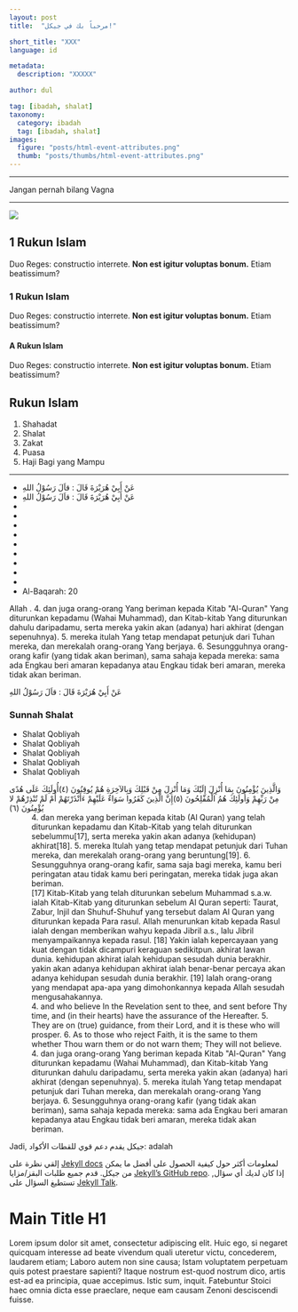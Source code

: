 ```yaml
---
layout: post
title:  "مرحباً بك في جيكل!"

short_title: "XXX"
language: id

metadata:
  description: "XXXXX"

author: dul

tag: [ibadah, shalat]
taxonomy:
  category: ibadah
  tag: [ibadah, shalat]
images:
  figure: "posts/html-event-attributes.png"
  thumb: "posts/thumbs/html-event-attributes.png"
---
```


<i class="mface mface-lg-a"></i>
<i class="mface mface-lg-i"></i>
<i class="mface mface-lg-u"></i>
<i class="mface mface-lg-e"></i>
<i class="mface mface-lg-o"></i>
<hr>
<i class="mface mface-sm-a"></i>
<i class="mface mface-sm-i"></i>
<i class="mface mface-sm-u"></i>
<i class="mface mface-sm-e"></i>
<i class="mface mface-sm-o"></i>
<p>Jangan pernah bilang Vag<i class="mface mface-sm-i"></i>na</p>
<hr>
<div class="img-wrapper img-responsive">
<img src="assets/img/amp-img.png" />
<div class="creadit-wrapper"><span class="credit" data-credit="abc.web.id"></span></div>

<h2 class="numbering main-numbering"><span>1</span> Rukun Islam
</h2>
<p>Duo Reges: constructio interrete. <b>Non est igitur voluptas bonum.</b> Etiam beatissimum? </p>
<section class="section-numbering">
<h3 class="numbering num-numbering"><span>1</span> Rukun Islam
</h3>
<p>Duo Reges: constructio interrete. <b>Non est igitur voluptas bonum.</b> Etiam beatissimum? </p>

<h4 class="numbering char-numbering"><span>A</span> Rukun Islam
</h4>
<p>Duo Reges: constructio interrete. <b>Non est igitur voluptas bonum.</b> Etiam beatissimum? </p>
</section>

<h2 class="title-sub bd-danger bd-left bd-left-only">Rukun Islam
</h2>

<ol class="has-ol">
<li>Shahadat</li>
<li>Shalat</li>
<li>Zakat</li>
<li>Puasa</li>
<li>Haji Bagi yang Mampu</li>
</ol>
<hr />
<ul class="has-ul text-arabic">
<li>
عَنْ أَبِيْ هُرَيْرَةَ <i class="has has-ranhu" title="رضي الله عنه‎" aria-label="Radhiallahu 'Anhu"></i> قَالَ : قاَلَ رَسُوْلُ اللهِ
</li>
<li>
عَنْ أَبِيْ هُرَيْرَةَ <i class="has has-ranhu" title="رضي الله عنه‎" aria-label="Radhiallahu 'Anhu"></i> قَالَ : قاَلَ رَسُوْلُ اللهِ
</li>
<li>
  <i class="has has-swt" title="سبحانه و تعالى" aria-label="SWT"></i>
</li>
<li>
  <i class="has has-saw" title="صَلَّى اللهُ عَلَيْهِ وَسَلَّمَ" aria-label="SAW"></i>
</li>
<li>
  <i class="has has-ranhu" title="رضي الله عنه‎" aria-label="Radhiallahu 'Anhu"></i>
</li>
<li>
  <i class="has has-ranha" title="رضي الله عنها" aria-label="Radhiallahu 'Anha"></i>
</li>
<li>
  <i class="has has-ranhum" title="رضي الله عنهم" aria-label="Radhiallahu 'Anhum"></i>
</li>
<li>
  <i class="has has-ranhuma" title="رضي الله عنهما" aria-label="Radhiallahu 'Anhuma"></i>
</li>
<li>
  <i class="has has-rahu" title="رَحِمَهُ اللهُ" aria-label="Rahimahullah"></i>
</li>
<li>
  <i class="has has-rahum" title="رحمهم الله" aria-label="Rahimahumullah"></i>
</li>
<li>
  <i class="has has-star1"></i>
  <i class="has has-star2"></i>
  <i class="has has-star3"></i>
  <i class="has has-cycle"></i>
</li>
<li>
  <i class="has has-left-bracket" title="رضي الله عنهما" aria-label="("></i>
  Al-Baqarah: 20
  <i class="has has-right-bracket" title="رضي الله عنهما" aria-label=")"></i>
</li>
</ul>
<p>Allah <i class="has has-swt"></i> . 4. dan juga orang-orang Yang beriman kepada Kitab "Al-Quran" Yang diturunkan kepadamu (Wahai Muhammad), dan Kitab-kitab Yang diturunkan dahulu daripadamu, serta mereka yakin akan (adanya) hari akhirat (dengan sepenuhnya). 5. mereka itulah Yang tetap mendapat petunjuk dari Tuhan mereka, dan merekalah orang-orang Yang berjaya. 6. Sesungguhnya orang-orang kafir (yang tidak akan beriman), sama sahaja kepada mereka: sama ada Engkau beri amaran kepadanya atau Engkau tidak beri amaran, mereka tidak akan beriman.</p>
<p lang="ar">عَنْ أَبِيْ هُرَيْرَةَ <i class="has has-ranhu" title="رضي الله عنه‎" aria-label="Radhiallahu 'Anhu"></i> قَالَ : قاَلَ رَسُوْلُ اللهِ</p>
<h3>Sunnah Shalat</h3>
<ul class="has-ul">
<li>Shalat Qobliyah</li>
<li>Shalat Qobliyah</li>
<li>Shalat Qobliyah</li>
<li>Shalat Qobliyah</li>
<li>Shalat Qobliyah</li>
</ul>

<dl class="ablock">
<dt lang="ar" class="term text-arabic">
وَالَّذِينَ يُؤْمِنُونَ بِمَا أُنْزِلَ إِلَيْكَ وَمَا أُنْزِلَ مِنْ قَبْلِكَ وَبِالآخِرَةِ هُمْ يُوقِنُونَ (٤)أُولَئِكَ عَلَى هُدًى مِنْ رَبِّهِمْ وَأُولَئِكَ هُمُ الْمُفْلِحُونَ (٥)إِنَّ الَّذِينَ كَفَرُوا سَوَاءٌ عَلَيْهِمْ ءَأَنْذَرْتَهُمْ أَمْ لَمْ تُنْذِرْهُمْ لا يُؤْمِنُونَ (٦)
</dt><dd lang="id" class="desc">
4. dan mereka yang beriman kepada kitab (Al Quran) yang telah diturunkan kepadamu dan Kitab-Kitab yang telah diturunkan sebelummu[17], serta mereka yakin akan adanya (kehidupan) akhirat[18].
5. mereka Itulah yang tetap mendapat petunjuk dari Tuhan mereka, dan merekalah orang-orang yang beruntung[19].
6. Sesungguhnya orang-orang kafir, sama saja bagi mereka, kamu beri peringatan atau tidak kamu beri peringatan, mereka tidak juga akan beriman.
<aside class="footnote">
[17] Kitab-Kitab yang telah diturunkan sebelum Muhammad s.a.w. ialah Kitab-Kitab yang diturunkan sebelum Al Quran seperti: Taurat, Zabur, Injil dan Shuhuf-Shuhuf yang tersebut dalam Al Quran yang diturunkan kepada Para rasul. Allah menurunkan kitab kepada Rasul ialah dengan memberikan wahyu kepada Jibril a.s., lalu Jibril menyampaikannya kepada rasul.
[18] Yakin ialah kepercayaan yang kuat dengan tidak dicampuri keraguan sedikitpun. akhirat lawan dunia. kehidupan akhirat ialah kehidupan sesudah dunia berakhir. yakin akan adanya kehidupan akhirat ialah benar-benar percaya akan adanya kehidupan sesudah dunia berakhir.
[19] Ialah orang-orang yang mendapat apa-apa yang dimohonkannya kepada Allah sesudah mengusahakannya.
</aside></dd>
<dd lang="en" class="desc">
4. and who believe In the Revelation sent to thee, and sent before Thy time, and (in their hearts) have the assurance of the Hereafter.
5. They are on (true) guidance, from their Lord, and it is these who will prosper.
6. As to those who reject Faith, it is the same to them whether Thou warn them or do not warn them; They will not believe.
</dd><dd lang="ms" class="desc">
4. dan juga orang-orang Yang beriman kepada Kitab "Al-Quran" Yang diturunkan kepadamu (Wahai Muhammad), dan Kitab-kitab Yang diturunkan dahulu daripadamu, serta mereka yakin akan (adanya) hari akhirat (dengan sepenuhnya).
5. mereka itulah Yang tetap mendapat petunjuk dari Tuhan mereka, dan merekalah orang-orang Yang berjaya.
6. Sesungguhnya orang-orang kafir (yang tidak akan beriman), sama sahaja kepada mereka: sama ada Engkau beri amaran kepadanya atau Engkau tidak beri amaran, mereka tidak akan beriman.
</dd></dl>

<p>Jadi,  <span lang="ar">جيكل يقدم دعم قوي للقطات الأكواد:</span> adalah</p>

<p>إلقي نظرة على <a href="http://jekyllrb.com/docs/home">Jekyll docs</a> لمعلومات أكثر حول كيفية الحصول على أفضل ما يمكن من جيكل. قدم جميع طلبات البقز/مزايا <a href="https://github.com/jekyll/jekyll">Jekyll’s GitHub repo</a>. إذا كان لديك أي سؤال, تستطيغ السؤال على <a href="https://talk.jekyllrb.com/">Jekyll Talk</a>.</p>

<h1>Main Title H1</h1>
<p>Lorem ipsum dolor sit amet, consectetur adipiscing elit. Huic ego, si negaret quicquam interesse ad beate vivendum quali uteretur victu, concederem, laudarem etiam; Laboro autem non sine causa; Istam voluptatem perpetuam quis potest praestare sapienti? Itaque nostrum est-quod nostrum dico, artis est-ad ea principia, quae accepimus. Istic sum, inquit. Fatebuntur Stoici haec omnia dicta esse praeclare, neque eam causam Zenoni desciscendi fuisse. </p>
